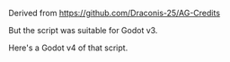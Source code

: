 Derived from https://github.com/Draconis-25/AG-Credits

But the script was suitable for Godot v3.

Here's a Godot v4 of that script.

